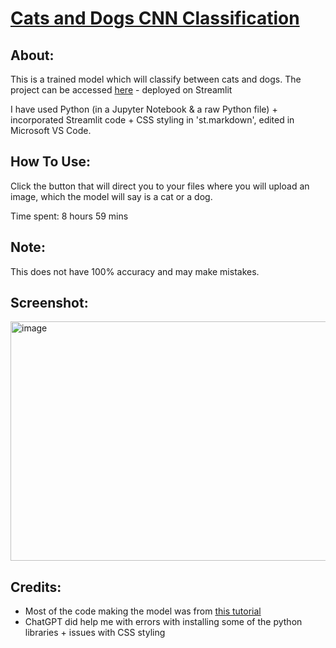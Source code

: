 # <ins>Cats and Dogs CNN Classification</ins>
## About:
This is a trained model which will classify between cats and dogs. The project can be accessed [here](https://cats-dogs.streamlit.app/) - deployed on Streamlit 

I have used Python (in a Jupyter Notebook & a raw Python file) + incorporated Streamlit code + CSS styling in 'st.markdown', edited in Microsoft VS Code.
## How To Use:
Click the button that will direct you to your files where you will upload an image, which the model will say is a cat or a dog.

Time spent: 8 hours 59 mins 

## Note:
This does not have 100% accuracy and may make mistakes.

## Screenshot:
<img width="959" height="383" alt="image" src="https://github.com/user-attachments/assets/e8456749-eb07-42d8-95b5-cb6de7b56546" />

## Credits:
- Most of the code making the model was from [this tutorial](https://www.youtube.com/watch?v=ENXr1foShrA&t=169s)
- ChatGPT did help me with errors with installing some of the python libraries + issues with CSS styling

